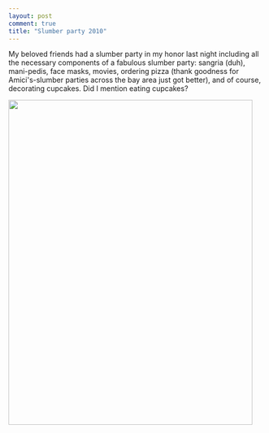 ```yaml
---
layout: post
comment: true
title: "Slumber party 2010"
---
```

My beloved friends had a slumber party in my honor last night including all the necessary components of a fabulous slumber party: sangria (duh), mani-pedis, face masks, movies, ordering pizza (thank goodness for Amici's-slumber parties across the bay area just got better), and of course, decorating cupcakes. Did I mention eating cupcakes?

<a href="http://ieatcupcakes.com/wp-content/uploads/2010/05/p_1600_1200_75691D7F-99C7-4AFD-B430-CD07DB9AF234.jpeg"><a href="http://ieatcupcakes.com/?attachment_id=107"><img class="alignleft size-full wp-image-107" title="Birthday cupcake tower" src="http://ieatcupcakes.com/wp-content/uploads/2010/05/p_1600_1200_75691D7F-99C7-4AFD-B430-CD07DB9AF234.jpeg" alt="" width="480" height="640" /></a></a>
